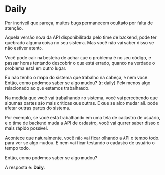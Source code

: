 # Daily

Por incríveil que pareça, muitos bugs permanecem ocultado por falta de atenção.

Aquela versão nova da API disponibilizada pelo time de backend, pode ter quebrado alguma coisa no seu sistema. Mas você não vai saber disso se não estiver atento.

Você pode cair na besteira de achar que o problema é no seu código, e passar horas tentando descobrir o que está errado, quando na verdade o problema está em outro lugar.

Eu não tenho o mapa do sistema que trabalho na cabeça, e nem você. Então, como podemos saber se algo mudou? (r: daily) Pelo menos algo relacionado ao que estamos trabalhando.

Na medida que você vai trabalhando no sistema, você vai percebendo que algumas partes são mais críticas que outras. E que se algo mudar ali, pode afetar outras partes do sistema.

Por exemplo, se você está trabalhando em uma tela de cadastro de usuário, e o time de backend muda a API de cadastro, você vai querer saber disso o mais rápido possível.

Acontece que naturalmente, você não vai ficar olhando a API o tempo todo, para ver se algo mudou. E nem vai ficar testando o cadastro de usuário o tempo todo.

Então, como podemos saber se algo mudou?

A resposta é: **Daily**.